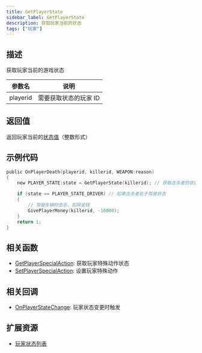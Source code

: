 ```yaml
---
title: GetPlayerState
sidebar_label: GetPlayerState
description: 获取玩家当前的状态
tags: ["玩家"]
---
```


## 描述

获取玩家当前的游戏状态

| 参数名   | 说明                  |
| -------- | --------------------- |
| playerid | 需要获取状态的玩家 ID |

## 返回值

返回玩家当前的[状态值](../resources/playerstates)（整数形式）

## 示例代码

```c
public OnPlayerDeath(playerid, killerid, WEAPON:reason)
{
    new PLAYER_STATE:state = GetPlayerState(killerid); // 获取击杀者的状态

    if (state == PLAYER_STATE_DRIVER) // 如果击杀者处于驾驶状态
    {
        // 驾驶车辆时击杀，扣除金钱
        GivePlayerMoney(killerid, -10000);
    }
    return 1;
}
```

## 相关函数

- [GetPlayerSpecialAction](GetPlayerSpecialAction): 获取玩家特殊动作状态
- [SetPlayerSpecialAction](SetPlayerSpecialAction): 设置玩家特殊动作

## 相关回调

- [OnPlayerStateChange](../callbacks/OnPlayerStateChange): 玩家状态变更时触发

## 扩展资源

- [玩家状态列表](../resources/playerstates)
